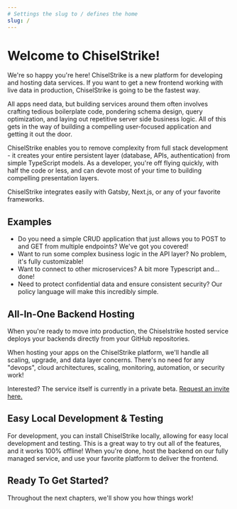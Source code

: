 ```yaml
---
# Settings the slug to / defines the home
slug: /
---
```

# Welcome to ChiselStrike!

We're so happy you're here! ChiselStrike is a new platform for developing and hosting data services. If you
want to get a new frontend working with live data in production, ChiselStrike is going to be the fastest way.

All apps need data, but building services around them often involves crafting tedious boilerplate
code, pondering schema design, query optimization, and laying out repetitive server side business logic.
All of this gets in the way of building a compelling user-focused application and getting it out the door.

ChiselStrike enables you to remove complexity from full stack development - it creates your entire persistent layer
(database, APIs, authentication) from simple TypeScript models. As a developer, you're off flying quickly,
with half the code or less, and can devote most of your time to building compelling presentation layers.

ChiselStrike integrates easily with Gatsby, Next.js, or any of your favorite frameworks.

<!-- # FIXME: visuals would be nice here to break up the text -->

## Examples

* Do you need a simple CRUD application that just allows you to POST to and GET from multiple endpoints? We've got you covered!
* Want to run some complex business logic in the API layer? No problem, it's fully customizable!
* Want to connect to other microservices? A bit more Typescript and... done!
* Need to protect confidential data and ensure consistent security? Our policy language will make this incredibly simple.

## All-In-One Backend Hosting

When you're ready to move into production, the Chiselstrike hosted service deploys your backends directly from your GitHub repositories.

When hosting your apps on the ChiselStrike platform, we'll handle all scaling, upgrade, and data layer concerns.  There's no need for any "devops",
cloud architectures, scaling, monitoring, automation, or security work!

Interested? The service itself is currently in a private beta. [Request an invite here.](https://forms.gle/cwMghfrXz1ZPiWKK6)

## Easy Local Development & Testing

For development, you can install ChiselStrike locally, allowing for easy local development and testing. This is a great way
to try out all of the features, and it works 100% offline!  When  you're done, host the backend on our fully managed service, and
use your favorite platform to deliver the frontend.

## Ready To Get Started?

Throughout the next chapters, we'll show you how things work!
